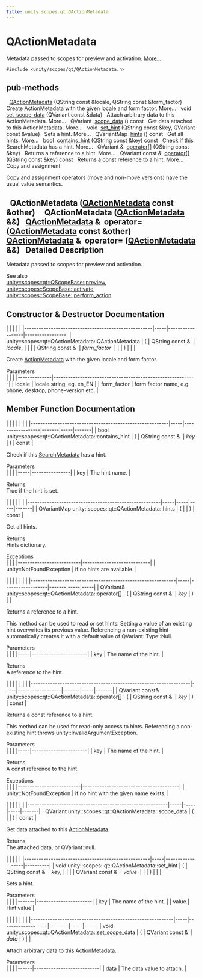 ```yaml
---
Title: unity.scopes.qt.QActionMetadata
---
```

        
QActionMetadata
===============

Metadata passed to scopes for preview and activation. [More...](#details)

`#include <unity/scopes/qt/QActionMetadata.h>`

pub-methods
------------------------------------------------------

 
<a href="#acc36c52fac186af3571cb29745d3981c">QActionMetadata</a> (QString const &locale, QString const &form\_factor)
 
Create ActionMetadata with the given locale and form factor. More...
 
void 
<a href="#a5913d97d109db7b2e4596bc1b3f53ed1">set_scope_data</a> (QVariant const &data)
 
Attach arbitrary data to this ActionMetadata. More...
 
QVariant 
<a href="#ae1103e2a369e300f05f8fd3dea8020f7">scope_data</a> () const
 
Get data attached to this ActionMetadata. More...
 
void 
<a href="#ab2b595bf273926b0bc5a00df98ff38e1">set_hint</a> (QString const &key, QVariant const &value)
 
Sets a hint. More...
 
QVariantMap 
<a href="#a62be4635a002af1c69cb9a105009a6c2">hints</a> () const
 
Get all hints. More...
 
bool 
<a href="#a9016175d5f8ffe9725d95a68b1939553">contains_hint</a> (QString const &key) const
 
Check if this SearchMetadata has a hint. More...
 
QVariant & 
<a href="#a666efb6091fba93a007736ffe1487c82">operator[]</a> (QString const &key)
 
Returns a reference to a hint. More...
 
QVariant const & 
<a href="#a607f33913139706424e925dac02a1a3d">operator[]</a> (QString const &key) const
 
Returns a const reference to a hint. More...
 
Copy and assignment

Copy and assignment operators (move and non-move versions) have the usual value semantics.

 
**QActionMetadata** (<a href="index.html">QActionMetadata</a> const &other)
 
 
**QActionMetadata** (<a href="index.html">QActionMetadata</a> &&)
 
<a href="index.html">QActionMetadata</a> & 
**operator=** (<a href="index.html">QActionMetadata</a> const &other)
 
<a href="index.html">QActionMetadata</a> & 
**operator=** (<a href="index.html">QActionMetadata</a> &&)
 
<span id="details"></span>
Detailed Description
--------------------

Metadata passed to scopes for preview and activation.

See also  
<a href="../unity.scopes.qt.QScopeBase.md#afdedf1ba41623c1ac060ecc4b014f67f">unity::scopes::qt::QScopeBase::preview</a>, <a href="../unity.scopes.ScopeBase.md#a49a0b9ada0eeb4c71e6a2181c3d8c9e7" title="Called by the scopes runtime when a scope needs to respond to a result activation request...">unity::scopes::ScopeBase::activate</a>, <a href="../unity.scopes.ScopeBase.md#a2f4d476fa790349c9a7de52be3232d11" title="Invoked when a scope is requested to handle a preview action. ">unity::scopes::ScopeBase::perform_action</a>

Constructor & Destructor Documentation
--------------------------------------

<span id="acc36c52fac186af3571cb29745d3981c" class="anchor"></span>
|                                                     |     |                  |                 |
|-----------------------------------------------------|-----|------------------|-----------------|
| unity::scopes::qt::QActionMetadata::QActionMetadata | (   | QString const &  | *locale*,       |
|                                                     |     | QString const &  | *form\_factor*  |
|                                                     | )   |                  |                 |

Create <a href="unity.scopes.ActionMetadata.md" title="Metadata passed to scopes for preview and activation. ">ActionMetadata</a> with the given locale and form factor.

Parameters  
|              |                                                           |
|--------------|-----------------------------------------------------------|
| locale       | locale string, eg. en\_EN                                 |
| form\_factor | form factor name, e.g. phone, desktop, phone-version etc. |

Member Function Documentation
-----------------------------

<span id="a9016175d5f8ffe9725d95a68b1939553" class="anchor"></span>
|                                                         |     |                  |       |     |       |
|---------------------------------------------------------|-----|------------------|-------|-----|-------|
| bool unity::scopes::qt::QActionMetadata::contains\_hint | (   | QString const &  | *key* | )   | const |

Check if this <a href="unity.scopes.SearchMetadata.md" title="Metadata passed with search requests. ">SearchMetadata</a> has a hint.

Parameters  
|     |                |
|-----|----------------|
| key | The hint name. |

<!-- -->

Returns  
True if the hint is set.

<span id="a62be4635a002af1c69cb9a105009a6c2" class="anchor"></span>
|                                                       |     |     |     |       |
|-------------------------------------------------------|-----|-----|-----|-------|
| QVariantMap unity::scopes::qt::QActionMetadata::hints | (   |     | )   | const |

Get all hints.

Returns  
Hints dictionary.

<!-- -->

Exceptions  
|                          |                            |
|--------------------------|----------------------------|
| unity::NotFoundException | if no hints are available. |

<span id="a666efb6091fba93a007736ffe1487c82" class="anchor"></span>
|                                                            |     |                  |       |     |     |
|------------------------------------------------------------|-----|------------------|-------|-----|-----|
| QVariant& unity::scopes::qt::QActionMetadata::operator\[\] | (   | QString const &  | *key* | )   |     |

Returns a reference to a hint.

This method can be used to read or set hints. Setting a value of an existing hint overwrites its previous value. Referencing a non-existing hint automatically creates it with a default value of QVariant::Type::Null.

Parameters  
|     |                       |
|-----|-----------------------|
| key | The name of the hint. |

<!-- -->

Returns  
A reference to the hint.

<span id="a607f33913139706424e925dac02a1a3d" class="anchor"></span>
|                                                                  |     |                  |       |     |       |
|------------------------------------------------------------------|-----|------------------|-------|-----|-------|
| QVariant const& unity::scopes::qt::QActionMetadata::operator\[\] | (   | QString const &  | *key* | )   | const |

Returns a const reference to a hint.

This method can be used for read-only access to hints. Referencing a non-existing hint throws unity::InvalidArgumentException.

Parameters  
|     |                       |
|-----|-----------------------|
| key | The name of the hint. |

<!-- -->

Returns  
A const reference to the hint.

<!-- -->

Exceptions  
|                          |                                        |
|--------------------------|----------------------------------------|
| unity::NotFoundException | if no hint with the given name exists. |

<span id="ae1103e2a369e300f05f8fd3dea8020f7" class="anchor"></span>
|                                                          |     |     |     |       |
|----------------------------------------------------------|-----|-----|-----|-------|
| QVariant unity::scopes::qt::QActionMetadata::scope\_data | (   |     | )   | const |

Get data attached to this <a href="unity.scopes.ActionMetadata.md" title="Metadata passed to scopes for preview and activation. ">ActionMetadata</a>.

Returns  
The attached data, or QVariant::null.

<span id="ab2b595bf273926b0bc5a00df98ff38e1" class="anchor"></span>
|                                                    |     |                   |          |
|----------------------------------------------------|-----|-------------------|----------|
| void unity::scopes::qt::QActionMetadata::set\_hint | (   | QString const &   | *key*,   |
|                                                    |     | QVariant const &  | *value*  |
|                                                    | )   |                   |          |

Sets a hint.

Parameters  
|       |                       |
|-------|-----------------------|
| key   | The name of the hint. |
| value | Hint value            |

<span id="a5913d97d109db7b2e4596bc1b3f53ed1" class="anchor"></span>
|                                                           |     |                   |        |     |     |
|-----------------------------------------------------------|-----|-------------------|--------|-----|-----|
| void unity::scopes::qt::QActionMetadata::set\_scope\_data | (   | QVariant const &  | *data* | )   |     |

Attach arbitrary data to this <a href="unity.scopes.ActionMetadata.md" title="Metadata passed to scopes for preview and activation. ">ActionMetadata</a>.

Parameters  
|      |                           |
|------|---------------------------|
| data | The data value to attach. |


